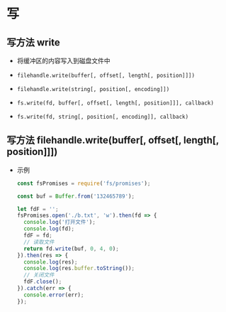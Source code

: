 # 写

## 写方法 write

*   将缓冲区的内容写入到磁盘文件中

*   `filehandle.write(buffer[, offset[, length[, position]]])`

*   `filehandle.write(string[, position[, encoding]])`

*   `fs.write(fd, buffer[, offset[, length[, position]]], callback)`

*   `fs.write(fd, string[, position[, encoding]], callback)`

## 写方法 filehandle.write(buffer\[, offset\[, length\[, position]]])

*   示例&#x20;

    ```javascript
    const fsPromises = require('fs/promises');

    const buf = Buffer.from('132465789');

    let fdF = '';
    fsPromises.open('./b.txt', 'w').then(fd => {
      console.log('打开文件');
      console.log(fd);
      fdF = fd;
      // 读取文件
      return fd.write(buf, 0, 4, 0);
    }).then(res => {
      console.log(res);
      console.log(res.buffer.toString());
      // 关闭文件
      fdF.close();
    }).catch(err => {
      console.error(err);
    });
    ```
